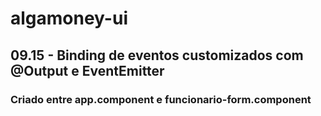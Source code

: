 # algamoney-ui
## 09.15 - Binding de eventos customizados com @Output e EventEmitter
### Criado entre app.component e funcionario-form.component